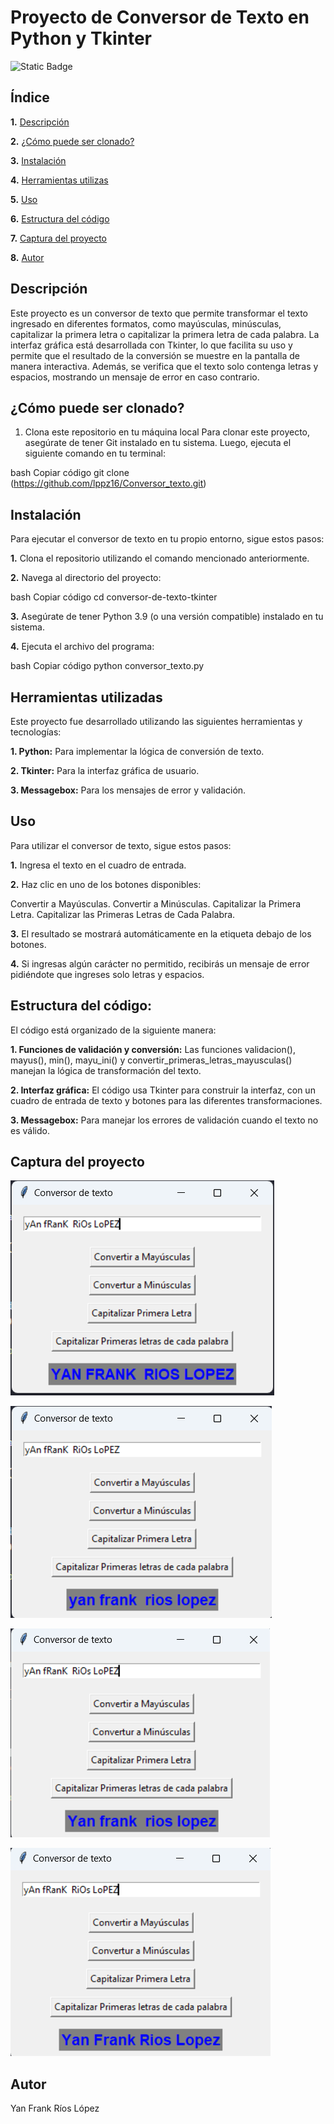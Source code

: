 # Proyecto de Conversor de Texto en Python y Tkinter
![Static Badge](https://img.shields.io/badge/Python-12-red?logo=Python&logoColor=white)

## Índice
**1.** [Descripción](#descripción)

**2.** [¿Cómo puede ser clonado?](#cómo-puede-ser-clonado)

**3.** [Instalación](#instalación)

**4.** [Herramientas utilizas](#herramientas-utilizadas)

**5.** [Uso](#uso)

**6.** [Estructura del código](#estructura-del-codigo)

**7.** [Captura del proyecto](#captura-del-proyecto)

**8.** [Autor](#autor)

## Descripción
Este proyecto es un conversor de texto que permite transformar el texto ingresado en diferentes formatos, como mayúsculas, minúsculas, capitalizar la primera letra o capitalizar la primera letra de cada palabra. La interfaz gráfica está desarrollada con Tkinter, lo que facilita su uso y permite que el resultado de la conversión se muestre en la pantalla de manera interactiva. Además, se verifica que el texto solo contenga letras y espacios, mostrando un mensaje de error en caso contrario.

## ¿Cómo puede ser clonado?
1. Clona este repositorio en tu máquina local
Para clonar este proyecto, asegúrate de tener Git instalado en tu sistema. Luego, ejecuta el siguiente comando en tu terminal:

bash
Copiar código
git clone (https://github.com/lppz16/Conversor_texto.git)

## Instalación
Para ejecutar el conversor de texto en tu propio entorno, sigue estos pasos:

**1.** Clona el repositorio utilizando el comando mencionado anteriormente.

**2.** Navega al directorio del proyecto:

bash
Copiar código
cd conversor-de-texto-tkinter

**3.** Asegúrate de tener Python 3.9 (o una versión compatible) instalado en tu sistema.

**4.** Ejecuta el archivo del programa:

bash
Copiar código
python conversor_texto.py

## Herramientas utilizadas
Este proyecto fue desarrollado utilizando las siguientes herramientas y tecnologías:

**1. Python:** Para implementar la lógica de conversión de texto.

**2. Tkinter:** Para la interfaz gráfica de usuario.

**3. Messagebox:** Para los mensajes de error y validación.

## Uso
Para utilizar el conversor de texto, sigue estos pasos:

**1.** Ingresa el texto en el cuadro de entrada.

**2.** Haz clic en uno de los botones disponibles:

Convertir a Mayúsculas.
Convertir a Minúsculas.
Capitalizar la Primera Letra.
Capitalizar las Primeras Letras de Cada Palabra.

**3.** El resultado se mostrará automáticamente en la etiqueta debajo de los botones.

**4.** Si ingresas algún carácter no permitido, recibirás un mensaje de error pidiéndote que ingreses solo letras y espacios.

## Estructura del código:
El código está organizado de la siguiente manera:

**1. Funciones de validación y conversión:** Las funciones validacion(), mayus(), min(), mayu_ini() y convertir_primeras_letras_mayusculas() manejan la lógica de transformación del texto.

**2. Interfaz gráfica:** El código usa Tkinter para construir la interfaz, con un cuadro de entrada de texto y botones para las diferentes transformaciones.

**3. Messagebox:** Para manejar los errores de validación cuando el texto no es válido.

## Captura del proyecto

![Conversión a Mayúsculas](https://github.com/lppz16/Conversor_texto/blob/9fdb7dc30674736e698d63d2acc883e1992d2238/Img/Captura%20de%20pantalla%202024-10-21%20204019.png)

![Conversión a Minúsculas](https://github.com/lppz16/Conversor_texto/blob/9fdb7dc30674736e698d63d2acc883e1992d2238/Img/Captura%20de%20pantalla%202024-10-21%20204028.png)

![Conversión a ](https://github.com/lppz16/Conversor_texto/blob/9fdb7dc30674736e698d63d2acc883e1992d2238/Img/Captura%20de%20pantalla%202024-10-21%20204035.png)

![Conversión a Mayúscula de la primera letra](https://github.com/lppz16/Conversor_texto/blob/9fdb7dc30674736e698d63d2acc883e1992d2238/Img/Captura%20de%20pantalla%202024-10-21%20204043.png)

## Autor

Yan Frank Ríos López
